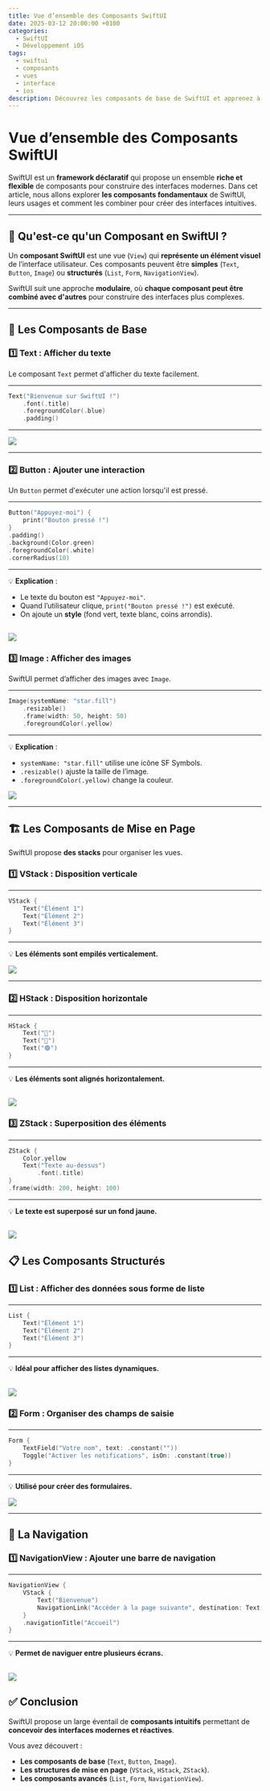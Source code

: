 ```yaml
---
title: Vue d’ensemble des Composants SwiftUI
date: 2025-03-12 20:00:00 +0100
categories:
  - SwiftUI
  - Développement iOS
tags:
  - swiftui
  - composants
  - vues
  - interface
  - ios
description: Découvrez les composants de base de SwiftUI et apprenez à les utiliser efficacement dans vos applications iOS.
---
```


# Vue d’ensemble des Composants SwiftUI

SwiftUI est un **framework déclaratif** qui propose un ensemble **riche et flexible** de composants pour construire des interfaces modernes. Dans cet article, nous allons explorer **les composants fondamentaux** de SwiftUI, leurs usages et comment les combiner pour créer des interfaces intuitives.

---

## 📌 Qu'est-ce qu'un Composant en SwiftUI ?  

Un **composant SwiftUI** est une vue (`View`) qui **représente un élément visuel** de l’interface utilisateur. Ces composants peuvent être **simples** (`Text`, `Button`, `Image`) ou **structurés** (`List`, `Form`, `NavigationView`).

SwiftUI suit une approche **modulaire**, où **chaque composant peut être combiné avec d'autres** pour construire des interfaces plus complexes.

---

## 📜 Les Composants de Base  

### 1️⃣ **Text : Afficher du texte**  

Le composant `Text` permet d'afficher du texte facilement.

---
```swift
Text("Bienvenue sur SwiftUI !")
    .font(.title)
    .foregroundColor(.blue)
    .padding()
```
---

![](../assets/images/2025-03-12-Vue-Ensemble-Composants-SwiftUI/swiftuicodehellobutton.png)

---

### 2️⃣ **Button : Ajouter une interaction**  

Un `Button` permet d'exécuter une action lorsqu'il est pressé.

---
```swift
Button("Appuyez-moi") {
    print("Bouton pressé !")
}
.padding()
.background(Color.green)
.foregroundColor(.white)
.cornerRadius(10)
```
---

💡 **Explication** :
- Le texte du bouton est `"Appuyez-moi"`.
- Quand l’utilisateur clique, `print("Bouton pressé !")` est exécuté.
- On ajoute un **style** (fond vert, texte blanc, coins arrondis).

![](../assets/images/2025-03-12-Vue-Ensemble-Composants-SwiftUI/swiftuiappuiemoi.png)
---

### 3️⃣ **Image : Afficher des images**  

SwiftUI permet d’afficher des images avec `Image`.

---
```swift
Image(systemName: "star.fill")
    .resizable()
    .frame(width: 50, height: 50)
    .foregroundColor(.yellow)
```
---

💡 **Explication** :
- `systemName: "star.fill"` utilise une icône SF Symbols.
- `.resizable()` ajuste la taille de l’image.
- `.foregroundColor(.yellow)` change la couleur.

![](../assets/images/2025-03-12-Vue-Ensemble-Composants-SwiftUI/etoile.png)

---

## 🏗 Les Composants de Mise en Page  

SwiftUI propose **des stacks** pour organiser les vues.

### 1️⃣ **VStack : Disposition verticale**  
---
```swift
VStack {
    Text("Élément 1")
    Text("Élément 2")
    Text("Élément 3")
}
```
---

💡 **Les éléments sont empilés verticalement.**

![](../assets/images/2025-03-12-Vue-Ensemble-Composants-SwiftUI/vstack.png)

---

### 2️⃣ **HStack : Disposition horizontale**  
---
```swift
HStack {
    Text("🔵")
    Text("🔴")
    Text("🟢")
}
```
---

💡 **Les éléments sont alignés horizontalement.**

![](../assets/images/2025-03-12-Vue-Ensemble-Composants-SwiftUI/color.png)
---

### 3️⃣ **ZStack : Superposition des éléments**  
---
```swift
ZStack {
    Color.yellow
    Text("Texte au-dessus")
        .font(.title)
}
.frame(width: 200, height: 100)
```
---

💡 **Le texte est superposé sur un fond jaune.**


![](../assets/images/2025-03-12-Vue-Ensemble-Composants-SwiftUI/colorcarrer.png)
---

## 📋 Les Composants Structurés  

### 1️⃣ **List : Afficher des données sous forme de liste**  
---
```swift
List {
    Text("Élément 1")
    Text("Élément 2")
    Text("Élément 3")
}
```
---

💡 **Idéal pour afficher des listes dynamiques.**

![](../assets/images/2025-03-12-Vue-Ensemble-Composants-SwiftUI/list.png)
---

### 2️⃣ **Form : Organiser des champs de saisie**  
---
```swift
Form {
    TextField("Votre nom", text: .constant(""))
    Toggle("Activer les notifications", isOn: .constant(true))
}
```
---

💡 **Utilisé pour créer des formulaires.**

![](../assets/images/2025-03-12-Vue-Ensemble-Composants-SwiftUI/listnotification.png)

---

## 🧭 La Navigation  

### 1️⃣ **NavigationView : Ajouter une barre de navigation**  
---
```swift
NavigationView {
    VStack {
        Text("Bienvenue")
        NavigationLink("Accéder à la page suivante", destination: Text("Nouvelle Page"))
    }
    .navigationTitle("Accueil")
}
```
---

💡 **Permet de naviguer entre plusieurs écrans.**


![](../assets/images/2025-03-12-Vue-Ensemble-Composants-SwiftUI/navigationview.png)
---

## ✅ Conclusion  

SwiftUI propose un large éventail de **composants intuitifs** permettant de **concevoir des interfaces modernes et réactives**.  

Vous avez découvert :
- **Les composants de base** (`Text`, `Button`, `Image`).
- **Les structures de mise en page** (`VStack`, `HStack`, `ZStack`).
- **Les composants avancés** (`List`, `Form`, `NavigationView`).

